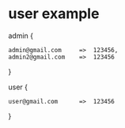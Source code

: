 # user example

admin {
	
	admin@gmail.com 	=> 	123456,
	admin2@gmail.com 	=>	123456

}

user {
	
	user@gmail.com 		=>	123456

}